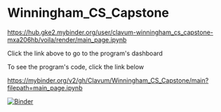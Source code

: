 # Winningham_CS_Capstone
https://hub.gke2.mybinder.org/user/clavum-winningham_cs_capstone-mxa206hb/voila/render/main_page.ipynb

Click the link above to go to the program's dashboard

To see the program's code, click the link below

https://mybinder.org/v2/gh/Clavum/Winningham_CS_Capstone/main?filepath=main_page.ipynb

[![Binder](https://mybinder.org/badge_logo.svg)](https://mybinder.org/v2/gh/Clavum/Winningham_CS_Capstone/main?filepath=main_page.ipynb)
